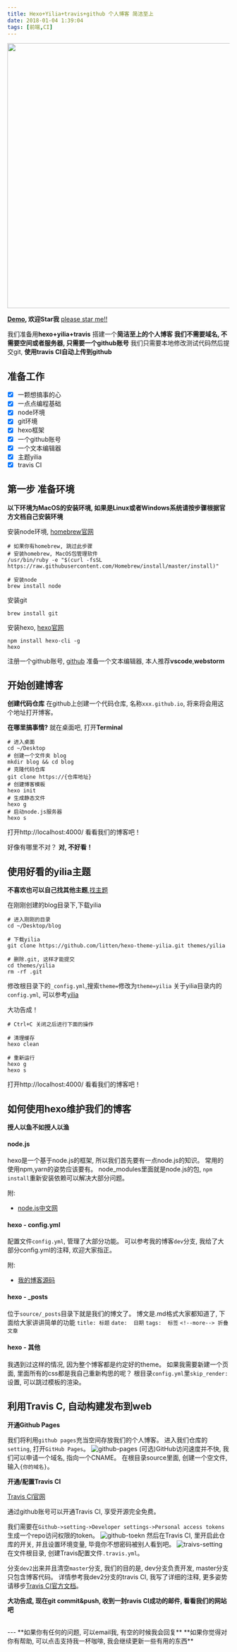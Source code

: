 ```yaml
---
title: Hexo+Yilia+travis+github 个人博客 简洁至上
date: 2018-01-04 1:39:04
tags: [前端,CI]
---
```

<img width="600" height="600" src="/asserts/heox.png"/>

**[Demo](http://rogerabyss.top), 欢迎Star我**
[please star me!!](https://github.com/RogerAbyss/RogerAbyss.github.io)

我们准备用**hexo+yilia+travis** 搭建一个**简洁至上的个人博客**
**我们不需要域名, 不需要空间或者服务器, 只需要一个github账号**
我们只需要本地修改测试代码然后提交git, **使用travis CI自动上传到github**

<!--more-->

## 准备工作

- [x] 一颗想搞事的心
- [x] 一点点编程基础
- [x] node环境
- [x] git环境
- [x] hexo框架
- [x] 一个github账号
- [x] 一个文本编辑器
- [x] 主题yilia
- [x] travis CI

## 第一步 准备环境

**以下环境为MacOS的安装环境, 如果是Linux或者Windows系统请按步骤根据官方文档自己安装环境**

安装node环境, [homebrew官网](https://brew.sh/index_zh-cn.html)
```
# 如果你有homebrew, 跳过此步骤
# 安装homebrew, MacOS包管理软件
/usr/bin/ruby -e "$(curl -fsSL https://raw.githubusercontent.com/Homebrew/install/master/install)"

# 安装node
brew install node
```

安装git
```
brew install git
```

安装hexo, [hexo官网](https://hexo.io)
```
npm install hexo-cli -g
hexo
```

注册一个github账号, [github](https://github.com)
准备一个文本编辑器, 本人推荐**vscode**,**webstorm**

## 开始创建博客

**创建代码仓库**
在github上创建一个代码仓库, 名称``xxx.github.io``, 将来将会用这个地址打开博客。

**在哪里搞事情?**
就在桌面吧, 打开**Terminal**

```
# 进入桌面
cd ~/Desktop
# 创建一个文件夹 blog
mkdir blog && cd blog
# 克隆代码仓库
git clone https://{仓库地址}
# 创建博客模板
hexo init
# 生成静态文件
hexo g
# 启动node.js服务器
hexo s
```

打开http://localhost:4000/
看看我们的博客吧！

好像有哪里不对？
**对, 不好看！**

## 使用好看的yilia主题

**不喜欢也可以自己找其他主题**,[找主题](https://hexo.io/themes)

在刚刚创建的blog目录下,下载yilia
```
# 进入刚刚的目录
cd ~/Desktop/blog

# 下载yilia
git clone https://github.com/litten/hexo-theme-yilia.git themes/yilia

# 删除.git, 这样才能提交
cd themes/yilia
rm -rf .git
```

修改根目录下的``_config.yml``,搜索``theme=``修改为``theme=yilia``
关于yilia目录内的``config.yml``, 可以参考[yilia](https://github.com/litten/hexo-theme-yilia)

大功告成！
```
# Ctrl+C 关闭之后进行下面的操作

# 清理缓存
hexo clean

# 重新运行
hexo g
hexo s
```

打开http://localhost:4000/
看看我们的博客吧！

## 如何使用hexo维护我们的博客

**授人以鱼不如授人以渔**

#### node.js

hexo是一个基于node.js的框架, 所以我们首先要有一点node.js的知识。
常用的使用npm,yarn的姿势应该要有。
node_modules里面就是node.js的包, ```npm install```重新安装依赖可以解决大部分问题。

附:
- [node.js中文网](http://nodejs.cn)

#### hexo - config.yml

配置文件``config.yml``, 管理了大部分功能。
可以参考我的博客``dev``分支, 我给了大部分config.yml的注释, 欢迎大家指正。

附:
- [我的博客源码](https://github.com/RogerAbyss/RogerAbyss.github.io/tree/dev)

#### hexo - _posts

位于``source/_posts``目录下就是我们的博文了。
博文是.md格式大家都知道了, 下面给大家讲讲简单的功能
``title: 标题``
``date:  日期``
``tags:  标签``
``<!--more--> 折叠文章``

#### hexo - 其他

我遇到过这样的情况, 因为整个博客都是约定好的theme。
如果我需要新建一个页面, 里面所有的css都是我自己重新构思的呢？
根目录``config.yml``里``skip_render:``设置, 可以跳过模板的渲染。

## 利用Travis C, 自动构建发布到web

**开通Github Pages**

我们将利用``github pages``充当空间存放我们的个人博客。
进入我们仓库的``setting``, 打开``GitHub Pages``。
![github-pages](/asserts/github-pages.png)
(可选)GitHub访问速度并不快, 我们可以申请一个域名, 指向一个CNAME。
在根目录source里面, 创建一个空文件, 输入``{你的域名}``。

**开通/配置Travis CI**

[Travis CI官网](https://travis-ci.org)

通过github账号可以开通Travis CI, 享受开源完全免费。

我们需要在``Github->setting->Developer settings->Personal access tokens``生成一个repo访问权限的token。
![github-toekn](/asserts/github-token.png)
然后在Travis CI, 里开启此仓库的开关, 并且设置环境变量, 毕竟你不想密码被别人看到吧。
![traivs-setting](/asserts/travis-setting.png)
在文件根目录, 创建Travis配置文件``.travis.yml``。

分支``dev2``出来并且清空``master``分支, 我们的目的是, dev分支负责开发, master分支只包含博客代码。
详情参考我dev2分支的travis CI, 我写了详细的注释, 更多姿势请移步[Travis CI官方文档](https://docs.travis-ci.com)。

**大功告成, 现在git commit&push, 收到一封ravis CI成功的邮件, 看看我们的网站吧**
                                           

<br>
---
**如果你有任何的问题, 可以email我, 有空的时候我会回复**
**如果你觉得对你有帮助, 可以点击支持我一杯咖啡, 我会继续更新一些有用的东西**
